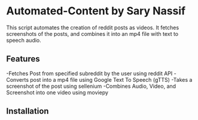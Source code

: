 # Automated-Content by Sary Nassif

This script automates the creation of reddit posts as videos. It fetches screenshots of the posts, and combines it into an mp4 file with text to speech audio.

## Features

-Fetches Post from specified subreddit by the user using reddit API
-Converts post into a mp4 file using Google Text To Speech (gTTS)
-Takes a screenshot of the post using sellenium
-Combines Audio, Video, and Screenshot into one video using moviepy

## Installation
